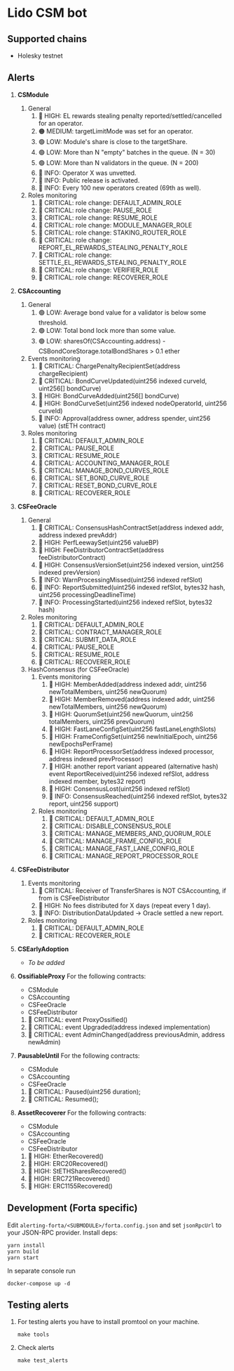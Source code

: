 # Lido CSM bot

## Supported chains

- Holesky testnet

## Alerts

1. **CSModule**
   1. General
      1. 🔴 HIGH: EL rewards stealing penalty reported/settled/cancelled for an operator.
      2. 🟠 MEDIUM: targetLimitMode was set for an operator.
      3. 🟢 LOW: Module's share is close to the targetShare.
      4. 🟢 LOW: More than N "empty" batches in the queue. (N = 30)
      5. 🟢 LOW: More than N validators in the queue. (N = 200)
      6. 🔵 INFO: Operator X was unvetted.
      7. 🔵 INFO: Public release is activated.
      8. 🔵 INFO: Every 100 new operators created (69th as well).
   2. Roles monitoring
      1. 🚨 CRITICAL: role change: DEFAULT_ADMIN_ROLE
      2. 🚨 CRITICAL: role change: PAUSE_ROLE
      3. 🚨 CRITICAL: role change: RESUME_ROLE
      4. 🚨 CRITICAL: role change: MODULE_MANAGER_ROLE
      5. 🚨 CRITICAL: role change: STAKING_ROUTER_ROLE
      6. 🚨 CRITICAL: role change: REPORT_EL_REWARDS_STEALING_PENALTY_ROLE
      7. 🚨 CRITICAL: role change: SETTLE_EL_REWARDS_STEALING_PENALTY_ROLE
      8. 🚨 CRITICAL: role change: VERIFIER_ROLE
      9. 🚨 CRITICAL: role change: RECOVERER_ROLE
2. **CSAccounting**
   1. General
      1. 🟢 LOW: Average bond value for a validator is below some threshold.
      2. 🟢 LOW: Total bond lock more than some value.
      3. 🟢 LOW: sharesOf(CSAccounting.address) - CSBondCoreStorage.totalBondShares > 0.1 ether
   2. Events monitoring
      1. 🚨 CRITICAL: ChargePenaltyRecipientSet(address chargeRecipient)
      2. 🚨 CRITICAL: BondCurveUpdated(uint256 indexed curveId, uint256[] bondCurve)
      3. 🔴 HIGH: BondCurveAdded(uint256[] bondCurve)
      4. 🔴 HIGH: BondCurveSet(uint256 indexed nodeOperatorId, uint256 curveId)
      5. 🔵 INFO: Approval(address owner, address spender, uint256 value) (stETH contract)
   3. Roles monitoring
      1. 🚨 CRITICAL: DEFAULT_ADMIN_ROLE
      2. 🚨 CRITICAL: PAUSE_ROLE
      3. 🚨 CRITICAL: RESUME_ROLE
      4. 🚨 CRITICAL: ACCOUNTING_MANAGER_ROLE
      5. 🚨 CRITICAL: MANAGE_BOND_CURVES_ROLE
      6. 🚨 CRITICAL: SET_BOND_CURVE_ROLE
      7. 🚨 CRITICAL: RESET_BOND_CURVE_ROLE
      8. 🚨 CRITICAL: RECOVERER_ROLE
3. **CSFeeOracle**
   1. General
      1. 🚨 CRITICAL: ConsensusHashContractSet(address indexed addr, address indexed prevAddr)
      2. 🔴 HIGH: PerfLeewaySet(uint256 valueBP)
      3. 🔴 HIGH: FeeDistributorContractSet(address feeDistributorContract)
      4. 🔴 HIGH: ConsensusVersionSet(uint256 indexed version, uint256 indexed prevVersion)
      5. 🔵 INFO: WarnProcessingMissed(uint256 indexed refSlot)
      6. 🔵 INFO: ReportSubmitted(uint256 indexed refSlot, bytes32 hash, uint256 processingDeadlineTime)
      7. 🔵 INFO: ProcessingStarted(uint256 indexed refSlot, bytes32 hash)
   2. Roles monitoring
      1. 🚨 CRITICAL: DEFAULT_ADMIN_ROLE
      2. 🚨 CRITICAL: CONTRACT_MANAGER_ROLE
      3. 🚨 CRITICAL: SUBMIT_DATA_ROLE
      4. 🚨 CRITICAL: PAUSE_ROLE
      5. 🚨 CRITICAL: RESUME_ROLE
      6. 🚨 CRITICAL: RECOVERER_ROLE
   3. HashConsensus (for CSFeeOracle)
      1. Events monitoring
         1. 🔴 HIGH: MemberAdded(address indexed addr, uint256 newTotalMembers, uint256 newQuorum)
         2. 🔴 HIGH: MemberRemoved(address indexed addr, uint256 newTotalMembers, uint256 newQuorum)
         3. 🔴 HIGH: QuorumSet(uint256 newQuorum, uint256 totalMembers, uint256 prevQuorum)
         4. 🔴 HIGH: FastLaneConfigSet(uint256 fastLaneLengthSlots)
         5. 🔴 HIGH: FrameConfigSet(uint256 newInitialEpoch, uint256 newEpochsPerFrame)
         6. 🔴 HIGH: ReportProcessorSet(address indexed processor, address indexed prevProcessor)
         7. 🔴 HIGH: another report variant appeared (alternative hash) event ReportReceived(uint256 indexed refSlot, address indexed member, bytes32 report)
         8. 🔴 HIGH: ConsensusLost(uint256 indexed refSlot)
         9. 🔵 INFO: ConsensusReached(uint256 indexed refSlot, bytes32 report, uint256 support)
      2. Roles monitoring
         1. 🚨 CRITICAL: DEFAULT_ADMIN_ROLE
         2. 🚨 CRITICAL: DISABLE_CONSENSUS_ROLE
         3. 🚨 CRITICAL: MANAGE_MEMBERS_AND_QUORUM_ROLE
         4. 🚨 CRITICAL: MANAGE_FRAME_CONFIG_ROLE
         5. 🚨 CRITICAL: MANAGE_FAST_LANE_CONFIG_ROLE
         6. 🚨 CRITICAL: MANAGE_REPORT_PROCESSOR_ROLE
4. **CSFeeDistributor**

   1. Events monitoring
      1. 🚨 CRITICAL: Receiver of TransferShares is NOT CSAccounting, if from is CSFeeDistributor
      2. 🔴 HIGH: No fees distributed for X days (repeat every 1 day).
      3. 🔵 INFO: DistributionDataUpdated -> Oracle settled a new report.
   2. Roles monitoring
      1. 🚨 CRITICAL: DEFAULT_ADMIN_ROLE
      2. 🚨 CRITICAL: RECOVERER_ROLE

5. **CSEarlyAdoption**

   - _To be added_

6. **OssifiableProxy**
   For the following contracts:

   - CSModule
   - CSAccounting
   - CSFeeOracle
   - CSFeeDistributor

   1. 🚨 CRITICAL: event ProxyOssified()
   2. 🚨 CRITICAL: event Upgraded(address indexed implementation)
   3. 🚨 CRITICAL: event AdminChanged(address previousAdmin, address newAdmin)

7. **PausableUntil**
   For the following contracts:

   - CSModule
   - CSAccounting
   - CSFeeOracle

   1. 🚨 CRITICAL: Paused(uint256 duration);
   2. 🚨 CRITICAL: Resumed();

8. **AssetRecoverer**
   For the following contracts:

   - CSModule
   - CSAccounting
   - CSFeeOracle
   - CSFeeDistributor

   1. 🔴 HIGH: EtherRecovered()
   2. 🔴 HIGH: ERC20Recovered()
   3. 🔴 HIGH: StETHSharesRecovered()
   4. 🔴 HIGH: ERC721Recovered()
   5. 🔴 HIGH: ERC1155Recovered()

## Development (Forta specific)

Edit `alerting-forta/<SUBMODULE>/forta.config.json` and set `jsonRpcUrl` to your JSON-RPC provider. Install deps:

```
yarn install
yarn build
yarn start
```

In separate console run

```
docker-compose up -d
```

## Testing alerts

1. For testing alerts you have to install promtool on your machine.

   ```
   make tools
   ```

2. Check alerts

   ```
   make test_alerts
   ```
